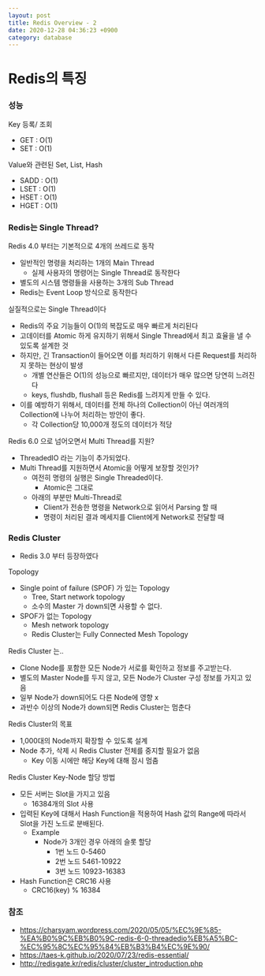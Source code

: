 ```yaml
---
layout: post
title: Redis Overview - 2
date: 2020-12-28 04:36:23 +0900
category: database
---
```

# Redis의 특징

### 성능

Key 등록/ 조회

- GET : O(1)
- SET : O(1)

Value와 관련된 Set, List, Hash

- SADD : O(1)
- LSET : O(1)
- HSET : O(1)
- HGET : O(1)

### Redis는 Single Thread?

Redis 4.0 부터는 기본적으로 4개의 쓰레드로 동작

- 일반적인 명령을 처리하는 1개의 Main Thread
    - 실제 사용자의 명령어는 Single Thread로 동작한다
- 별도의 시스템 명령들을 사용하는 3개의 Sub Thread
- Redis는 Event Loop 방식으로 동작한다

실질적으로는 Single Thread이다

- Redis의 주요 기능들이 O(1)의 복잡도로 매우 빠르게 처리된다
- 고데이터를 Atomic 하게 유지하기 위해서 Single Thread에서 최고 효율을 낼 수 있도록 설계한 것
- 하지만, 긴 Transaction이 들어오면 이를 처리하기 위해서 다른 Request를 처리하지 못하는 현상이 발생
    - 개별 연산들은 O(1)의 성능으로 빠르지만, 데이터가 매우 많으면 당연히 느려진다
    - keys, flushdb, flushall 등은 Redis를 느려지게 만들 수 있다.
- 이를 예방하기 위해서, 데이터를 전체 하나의 Collection이 아닌 여러개의 Collection에 나누어 처리하는 방안이 좋다.
    - 각 Collection당 10,000개 정도의 데이터가 적당

Redis 6.0 으로 넘어오면서 Multi Thread를 지원?

- ThreadedIO 라는 기능이 추가되었다.
- Multi Thread를 지원하면서 Atomic을 어떻게 보장할 것인가?
    - 여전히 명령의 실행은 Single Threaded이다.
        - Atomic은 그대로
    - 아래의 부분만 Multi-Thread로
        - Client가 전송한 명령을 Network으로 읽어서 Parsing 할 때
        - 명령이 처리된 결과 메세지를 Client에게 Network로 전달할 때

### Redis Cluster

- Redis 3.0 부터 등장하였다

Topology

- Single point of failure (SPOF) 가 있는 Topology
    - Tree, Start network topology
    - 소수의 Master 가 down되면 사용할 수 없다.
- SPOF가 없는 Topology
    - Mesh network topology
    - Redis Cluster는 Fully Connected Mesh Topology

Redis Cluster 는..

- Clone Node를 포함한 모든 Node가 서로를 확인하고 정보를 주고받는다.
- 별도의 Master Node를 두지 않고, 모든 Node가 Cluster 구성 정보를 가지고 있음
- 일부 Node가 down되어도 다른 Node에 영향 x
- 과반수 이상의 Node가 down되면 Redis Cluster는 멈춘다

Redis Cluster의 목표

- 1,000대의 Node까지 확장할 수 있도록 설계
- Node 추가, 삭제 시 Redis Cluster 전체를 중지할 필요가 없음
    - Key 이동 시에만 해당 Key에 대해 잠시 멈춤

Redis Cluster Key-Node 할당 방법

- 모든 서버는 Slot을 가지고 있음
    - 16384개의 Slot 사용
- 입력된 Key에 대해서 Hash Function을 적용하여 Hash 값의 Range에 따라서 Slot을 가진 노드로 분배된다.
    - Example
        - Node가 3개인 경우 아래의 슬롯 할당
            - 1번 노드 0-5460
            - 2번 노드 5461-10922
            - 3번 노드 10923-16383
- Hash Function은 CRC16 사용
    - CRC16(key) % 16384

### 참조
- https://charsyam.wordpress.com/2020/05/05/%EC%9E%85-%EA%B0%9C%EB%B0%9C-redis-6-0-threadedio%EB%A5%BC-%EC%95%8C%EC%95%84%EB%B3%B4%EC%9E%90/
- https://taes-k.github.io/2020/07/23/redis-essential/
- http://redisgate.kr/redis/cluster/cluster_introduction.php
